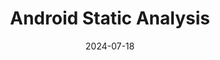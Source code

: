 ---
title: "Android Static Analysis"
tags:
    - Android
    - Mobile Pentesting
date: "2024-07-18"
thumbnail: "/assets/img/thumbnail/android.png"
bookmark: true
---